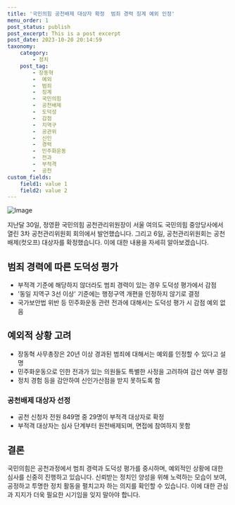 ```yaml
---
title: '국민의힘 공천배제 대상자 확정  범죄 경력 징계 예외 인정'
menu_order: 1
post_status: publish
post_excerpt: This is a post excerpt
post_date: 2023-10-20 20:14:59
taxonomy:
    category:
        - 정치
    post_tag:
        - 장동혁
        -  예외
        -  범죄
        -  징계
        -  국민의힘
        -  공천배제
        -  도덕성
        -  감점
        -  지역구
        -  공관위
        -  신인
        -  경력
        -  민주화운동
        -  전과
        -  부적격
        -  공천
custom_fields:
    field1: value 1
    field2: value 2
---
```


![Image](https://imgnews.pstatic.net/image/629/2024/02/06/202484561707211665_20240206200204505.jpg?type=w647)


지난달 30일, 정영환 국민의힘 공천관리위원장이 서울 여의도 국민의힘 중앙당사에서 열린 3차 공천관리위원회 회의에서 발언했습니다. 그리고 6일, 공천관리위원회는 공천배제(컷오프) 대상자를 확정했습니다. 이에 대한 내용을 자세히 알아보겠습니다.

## 범죄 경력에 따른 도덕성 평가 

- 부적격 기준에 해당하지 않더라도 범죄 경력이 있는 경우 도덕성 평가에서 감점
- '동일 지역구 3선 이상' 기준에는 행정구역 개편을 인정하지 않기로 결정
- 국가보안법 위반 등 민주화운동 관련 전과에 대해서는 도덕성 평가 시 감점 예외 없음

## 예외적 상황 고려

- 장동혁 사무총장은 20년 이상 경과된 범죄에 대해서는 예외를 인정할 수 있다고 설명
- 민주화운동으로 인한 전과가 있는 의원들도 특별한 사정을 고려하여 감산 여부 결정
- 정치 경험 등을 감안하여 신인가산점을 받지 못하도록 함

### 공천배제 대상자 선정

- 공천 신청자 전원 849명 중 29명이 부적격 대상자로 확정
- 부적격 대상자는 심사 단계부터 원천배제되며, 면접에 참여하지 못함

## 결론

국민의힘은 공천과정에서 범죄 경력과 도덕성 평가를 중시하며, 예외적인 상황에 대한 심사를 신중히 진행하고 있습니다. 신뢰받는 정치인 양성을 위해 노력하는 모습이 보여, 공정하고 투명한 정치 활동을 펼치고자 하는 의지를 확인할 수 있습니다. 이에 대한 관심과 지지가 더욱 필요한 시기임을 잊지 말아야 합니다.
